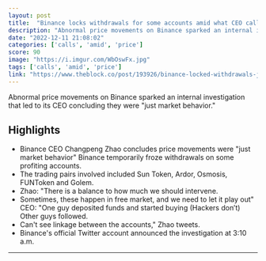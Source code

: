 ```yaml
---
layout: post
title:  "Binance locks withdrawals for some accounts amid what CEO calls 'just market behavior'"
description: "Abnormal price movements on Binance sparked an internal investigation that led to its CEO concluding they were \"just market behavior.\""
date: "2022-12-11 21:08:02"
categories: ['calls', 'amid', 'price']
score: 90
image: "https://i.imgur.com/WbOswFx.jpg"
tags: ['calls', 'amid', 'price']
link: "https://www.theblock.co/post/193926/binance-locked-withdrawals-just-market-behavior"
---
```


Abnormal price movements on Binance sparked an internal investigation that led to its CEO concluding they were \"just market behavior.\"

## Highlights

- Binance CEO Changpeng Zhao concludes price movements were "just market behavior" Binance temporarily froze withdrawals on some profiting accounts.
- The trading pairs involved included Sun Token, Ardor, Osmosis, FUNToken and Golem.
- Zhao: "There is a balance to how much we should intervene.
- Sometimes, these happen in free market, and we need to let it play out" CEO: "One guy deposited funds and started buying (Hackers don’t) Other guys followed.
- Can't see linkage between the accounts," Zhao tweets.
- Binance's official Twitter account announced the investigation at 3:10 a.m.

---
